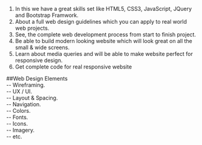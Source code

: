 1. In this we have a great skills set like HTML5, CSS3, JavaScript, JQuery and Bootstrap Framwork.
2. About a full web design guidelines which you can apply to real world web projects. 
3. See, the complete web development process from start to finish project.
4. Be able to build modern looking website which will look great on all the small & wide screens.
5. Learn about media queries and will be able to make website perfect for responsive design.
6. Get complete code for real responsive website

##Web Design Elements<br>
-- Wireframing.<br>
-- UX / UI.<br>
-- Layout & Spacing.<br>
-- Navigation.<br>
-- Colors.<br>
-- Fonts.<br>
-- Icons.<br>
-- Imagery.<br>
-- etc.<br>

